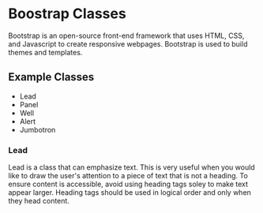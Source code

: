 # Boostrap Classes

Bootstrap is an open-source front-end framework that uses HTML, CSS, and Javascript to create responsive webpages. Bootstrap is used to build themes and templates.

## Example Classes

* Lead
* Panel
* Well
* Alert
* Jumbotron

### Lead

Lead is a class that can emphasize text. This is very useful when you would like to draw the user's attention to a piece of text that is not a heading. To ensure content is accessible, avoid using heading tags soley to make text appear larger. Heading tags should be used in logical order and only when they head content.
